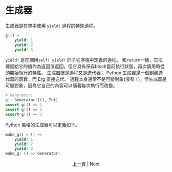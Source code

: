 # 生成器

生成器是在塊中使用 `yield!` 過程的特殊過程。

```python
g!() =
    yield! 1
    yield! 2
    yield! 3
```

`yield!` 是在調用`self!.yield!` 的子程序塊中定義的過程。 和`return`一樣，它把傳遞給它的值作為返回值返回，但它具有保存block當前執行狀態，再次調用時從頭開始執行的特性。
生成器既是過程又是迭代器； Python 生成器是一個創建迭代器的函數，而 Erg 直接迭代。 過程本身通常不是可變對象(沒有`！`)，但生成器是可變對象，因為它自己的內容可以隨著每次執行而改變。

```python
# Generator!
g!: Generator!((), Int)
assert g!() == 1
assert g!() == 2
assert g!() == 3
```

Python 風格的生成器可以定義如下。

```python
make_g() = () =>
    yield! 1
    yield! 2
    yield! 3
make_g: () => Generator!
```

<p align='center'>
    <a href='./33_package_system.md'>上一頁</a> | Next
</p>

